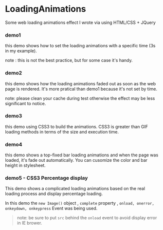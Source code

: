 # LoadingAnimations
Some web loading animations effect I wrote via using HTML/CSS + JQuery

### demo1
this demo shows how to set the loading animations with a specific time (3s in my example).

note
: this is not the best practice, but for some case it's handy.

### demo2

this demo shows how the loading animations faded out as soon as the web page is rendered.  It's more pratical than demo1 because it's not set by time.

note: please clean your cache during test otherwise the effect may be less significant to notice.

### demo3

this demo using CSS3 to build the animations. CSS3 is greater than GIF loading methods in terms of the size and execution time.

### demo4

this demo shows a top-fixed bar loading animations and when the page was loaded, it's fade out automatically. You can cusomize the color and bar height in stylesheet.


### demo5 - CSS3 Percentage display

This demo shows a complicated loading animations based on the real loading process and display percentage loading.

In this demo the `new Image()` object , `complete` property , `onload, onerror, onkeydown, onkeypress` Event was being used.

> note: be sure to put `src` behind the `onload` event to avoid display error in IE brower.